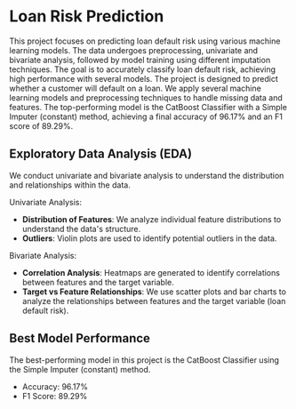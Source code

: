 # Loan Risk Prediction

This project focuses on predicting loan default risk using various machine learning models. The data undergoes preprocessing, univariate and bivariate analysis, followed by model training using different imputation techniques. The goal is to accurately classify loan default risk, achieving high performance with several models.
The project is designed to predict whether a customer will default on a loan. We apply several machine learning models and preprocessing techniques to handle missing data and features. The top-performing model is the CatBoost Classifier with a Simple Imputer (constant) method, achieving a final accuracy of 96.17% and an F1 score of 89.29%.


## Exploratory Data Analysis (EDA)
We conduct univariate and bivariate analysis to understand the distribution and relationships within the data.

Univariate Analysis:
* **Distribution of Features**: We analyze individual feature distributions to understand the data's structure.
* **Outliers**: Violin plots are used to identify potential outliers in the data.

Bivariate Analysis:
* **Correlation Analysis**: Heatmaps are generated to identify correlations between features and the target variable.
* **Target vs Feature Relationships**: We use scatter plots and bar charts to analyze the relationships between features and the target variable (loan default risk).

## Best Model Performance
The best-performing model in this project is the CatBoost Classifier using the Simple Imputer (constant) method.

* Accuracy: 96.17%
* F1 Score: 89.29%

